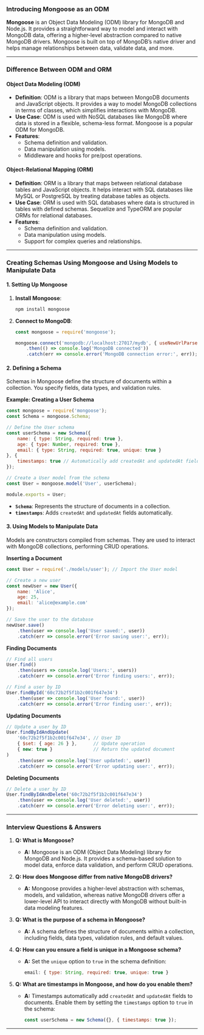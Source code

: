 ### **Introducing Mongoose as an ODM**

**Mongoose** is an Object Data Modeling (ODM) library for MongoDB and Node.js. It provides a straightforward way to model and interact with MongoDB data, offering a higher-level abstraction compared to native MongoDB drivers. Mongoose is built on top of MongoDB’s native driver and helps manage relationships between data, validate data, and more.

---

### **Difference Between ODM and ORM**

#### **Object Data Modeling (ODM)**

- **Definition**: ODM is a library that maps between MongoDB documents and JavaScript objects. It provides a way to model MongoDB collections in terms of classes, which simplifies interactions with MongoDB.
- **Use Case**: ODM is used with NoSQL databases like MongoDB where data is stored in a flexible, schema-less format. Mongoose is a popular ODM for MongoDB.
- **Features**:
  - Schema definition and validation.
  - Data manipulation using models.
  - Middleware and hooks for pre/post operations.

#### **Object-Relational Mapping (ORM)**

- **Definition**: ORM is a library that maps between relational database tables and JavaScript objects. It helps interact with SQL databases like MySQL or PostgreSQL by treating database tables as objects.
- **Use Case**: ORM is used with SQL databases where data is structured in tables with defined schemas. Sequelize and TypeORM are popular ORMs for relational databases.
- **Features**:
  - Schema definition and validation.
  - Data manipulation using models.
  - Support for complex queries and relationships.

---

### **Creating Schemas Using Mongoose and Using Models to Manipulate Data**

#### **1. Setting Up Mongoose**

1. **Install Mongoose**:
   ```bash
   npm install mongoose
   ```

2. **Connect to MongoDB**:
   ```javascript
   const mongoose = require('mongoose');

   mongoose.connect('mongodb://localhost:27017/mydb', { useNewUrlParser: true, useUnifiedTopology: true })
       .then(() => console.log('MongoDB connected'))
       .catch(err => console.error('MongoDB connection error:', err));
   ```

#### **2. Defining a Schema**

Schemas in Mongoose define the structure of documents within a collection. You specify fields, data types, and validation rules.

**Example: Creating a User Schema**

```javascript
const mongoose = require('mongoose');
const Schema = mongoose.Schema;

// Define the User schema
const userSchema = new Schema({
    name: { type: String, required: true },
    age: { type: Number, required: true },
    email: { type: String, required: true, unique: true }
}, {
    timestamps: true // Automatically add createdAt and updatedAt fields
});

// Create a User model from the schema
const User = mongoose.model('User', userSchema);

module.exports = User;
```

- **`Schema`**: Represents the structure of documents in a collection.
- **`timestamps`**: Adds `createdAt` and `updatedAt` fields automatically.

#### **3. Using Models to Manipulate Data**

Models are constructors compiled from schemas. They are used to interact with MongoDB collections, performing CRUD operations.

**Inserting a Document**

```javascript
const User = require('./models/user'); // Import the User model

// Create a new user
const newUser = new User({
    name: 'Alice',
    age: 25,
    email: 'alice@example.com'
});

// Save the user to the database
newUser.save()
    .then(user => console.log('User saved:', user))
    .catch(err => console.error('Error saving user:', err));
```

**Finding Documents**

```javascript
// Find all users
User.find()
    .then(users => console.log('Users:', users))
    .catch(err => console.error('Error finding users:', err));

// Find a user by ID
User.findById('60c72b2f5f1b2c001f647e34')
    .then(user => console.log('User found:', user))
    .catch(err => console.error('Error finding user:', err));
```

**Updating Documents**

```javascript
// Update a user by ID
User.findByIdAndUpdate(
    '60c72b2f5f1b2c001f647e34', // User ID
    { $set: { age: 26 } },      // Update operation
    { new: true }               // Return the updated document
)
    .then(user => console.log('User updated:', user))
    .catch(err => console.error('Error updating user:', err));
```

**Deleting Documents**

```javascript
// Delete a user by ID
User.findByIdAndDelete('60c72b2f5f1b2c001f647e34')
    .then(user => console.log('User deleted:', user))
    .catch(err => console.error('Error deleting user:', err));
```

---

### **Interview Questions & Answers**

1. **Q: What is Mongoose?**
   - **A:** Mongoose is an ODM (Object Data Modeling) library for MongoDB and Node.js. It provides a schema-based solution to model data, enforce data validation, and perform CRUD operations.

2. **Q: How does Mongoose differ from native MongoDB drivers?**
   - **A:** Mongoose provides a higher-level abstraction with schemas, models, and validation, whereas native MongoDB drivers offer a lower-level API to interact directly with MongoDB without built-in data modeling features.

3. **Q: What is the purpose of a schema in Mongoose?**
   - **A:** A schema defines the structure of documents within a collection, including fields, data types, validation rules, and default values.

4. **Q: How can you ensure a field is unique in a Mongoose schema?**
   - **A:** Set the `unique` option to `true` in the schema definition:
     ```javascript
     email: { type: String, required: true, unique: true }
     ```

5. **Q: What are timestamps in Mongoose, and how do you enable them?**
   - **A:** Timestamps automatically add `createdAt` and `updatedAt` fields to documents. Enable them by setting the `timestamps` option to `true` in the schema:
     ```javascript
     const userSchema = new Schema({}, { timestamps: true });
     ```

---
